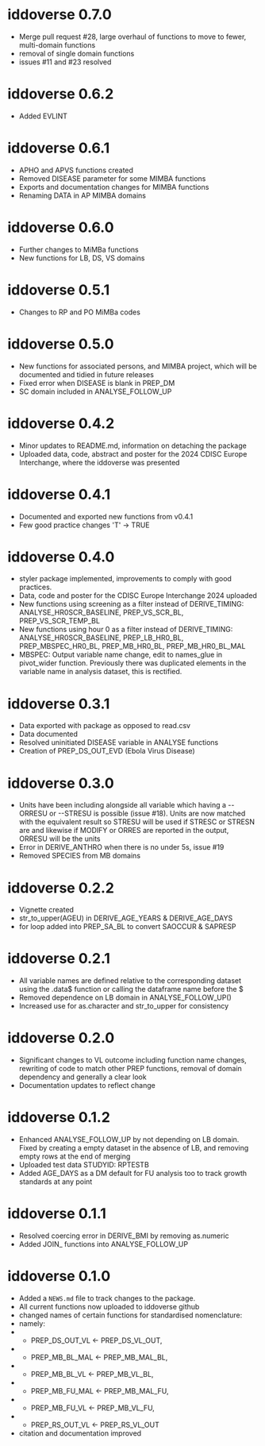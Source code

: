 # iddoverse 0.7.0
* Merge pull request #28, large overhaul of functions to move to fewer, multi-domain functions
* removal of single domain functions
* issues #11 and #23 resolved

# iddoverse 0.6.2
* Added EVLINT

# iddoverse 0.6.1
* APHO and APVS functions created
* Removed DISEASE parameter for some MIMBA functions
* Exports and documentation changes for MIMBA functions
* Renaming DATA in AP MIMBA domains

# iddoverse 0.6.0
* Further changes to MiMBa functions
* New functions for LB, DS, VS domains

# iddoverse 0.5.1
* Changes to RP and PO MiMBa codes

# iddoverse 0.5.0
* New functions for associated persons, and MIMBA project, which will be documented and tidied in future releases
* Fixed error when DISEASE is blank in PREP_DM
* SC domain included in ANALYSE_FOLLOW_UP

# iddoverse 0.4.2
* Minor updates to README.md, information on detaching the package
* Uploaded data, code, abstract and poster for the 2024 CDISC Europe Interchange, where the iddoverse was presented

# iddoverse 0.4.1
* Documented and exported new functions from v0.4.1
* Few good practice changes 'T' -> TRUE

# iddoverse 0.4.0
* styler package implemented, improvements to comply with good practices.
* Data, code and poster for the CDISC Europe Interchange 2024 uploaded
* New functions using screening as a filter instead of DERIVE_TIMING: ANALYSE_HR0SCR_BASELINE, PREP_VS_SCR_BL, PREP_VS_SCR_TEMP_BL
* New functions using hour 0 as a filter instead of DERIVE_TIMING: ANALYSE_HR0SCR_BASELINE, PREP_LB_HR0_BL, PREP_MBSPEC_HR0_BL, PREP_MB_HR0_BL, PREP_MB_HR0_BL_MAL
* MBSPEC: Output variable name change, edit to names_glue in pivot_wider function. Previously there was duplicated elements in the variable name in analysis dataset, this is rectified.

# iddoverse 0.3.1
* Data exported with package as opposed to read.csv 
* Data documented
* Resolved uninitiated DISEASE variable in ANALYSE functions
* Creation of PREP_DS_OUT_EVD (Ebola Virus Disease)

# iddoverse 0.3.0
* Units have been including alongside all variable which having a --ORRESU or --STRESU is possible (issue #18). Units are now matched with the equivalent result so STRESU will be used if STRESC or STRESN are and likewise if MODIFY or ORRES are reported in the output, ORRESU will be the units
* Error in DERIVE_ANTHRO when there is no under 5s, issue #19
* Removed SPECIES from MB domains 

# iddoverse 0.2.2
* Vignette created
* str_to_upper(AGEU) in DERIVE_AGE_YEARS & DERIVE_AGE_DAYS
* for loop added into PREP_SA_BL to convert SAOCCUR & SAPRESP

# iddoverse 0.2.1
* All variable names are defined relative to the corresponding dataset using the .data$ function or calling the dataframe name before the $
* Removed dependence on LB domain in ANALYSE_FOLLOW_UP()
* Increased use for as.character and str_to_upper for consistency 

# iddoverse 0.2.0
* Significant changes to VL outcome including function name changes, rewriting of code to match other PREP functions, removal of domain dependency and generally a clear look
* Documentation updates to reflect change

# iddoverse 0.1.2
* Enhanced ANALYSE_FOLLOW_UP by not depending on LB domain. Fixed by creating a empty dataset in the absence of LB, and removing empty rows at the end of merging
* Uploaded test data STUDYID: RPTESTB
* Added AGE_DAYS as a DM default for FU analysis too to track growth standards at any point

# iddoverse 0.1.1
* Resolved coercing error in DERIVE_BMI by removing as.numeric
* Added JOIN_ functions into ANALYSE_FOLLOW_UP

# iddoverse 0.1.0

* Added a `NEWS.md` file to track changes to the package.
* All current functions now uploaded to iddoverse github
* changed names of certain functions for standardised nomenclature:
*   namely:
* +    PREP_DS_OUT_VL <- PREP_DS_VL_OUT,
* +    PREP_MB_BL_MAL <- PREP_MB_MAL_BL, 
* +    PREP_MB_BL_VL <- PREP_MB_VL_BL,
* +    PREP_MB_FU_MAL <- PREP_MB_MAL_FU,
* +    PREP_MB_FU_VL <- PREP_MB_VL_FU,
* +    PREP_RS_OUT_VL <- PREP_RS_VL_OUT
* citation and documentation improved
